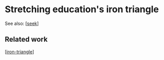 # Stretching education's iron triangle

See also: [[seek]]

## Related work

[[iron-triangle]]


[//begin]: # "Autogenerated link references for markdown compatibility"
[seek]: seek "Seek"
[iron-triangle]: ../sense/Design/iron-triangle "Iron Triangle"
[//end]: # "Autogenerated link references"